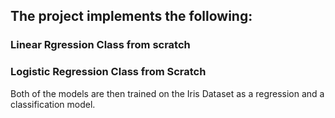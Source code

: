 ## The project implements the following:

### Linear Rgression Class from scratch

### Logistic Regression Class from Scratch

Both of the models are then trained on the Iris Dataset as a regression and a classification model.

